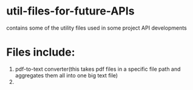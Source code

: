 # util-files-for-future-APIs
contains some of the utility files used in some project API developments

# Files include:
1. pdf-to-text converter(this takes pdf files in a specific file path and aggregates them all into one big text file)
2. 
